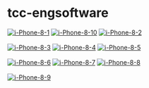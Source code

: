 # tcc-engsoftware
<a href="https://postimg.cc/XpJrfYcP" target="_blank"><img src="https://i.postimg.cc/vH75d11G/i-Phone-8-1.png" alt="i-Phone-8-1"/></a> <a href="https://postimg.cc/XGLv5RZ3" target="_blank"><img src="https://i.postimg.cc/5ydQh1bH/i-Phone-8-10.png" alt="i-Phone-8-10"/></a> <a href="https://postimg.cc/LhyX8MK3" target="_blank"><img src="https://i.postimg.cc/X7WyxVsm/i-Phone-8-2.png" alt="i-Phone-8-2"/></a><br/><br/>
<a href="https://postimg.cc/K4cjb8VY" target="_blank"><img src="https://i.postimg.cc/sf7hpB45/i-Phone-8-3.png" alt="i-Phone-8-3"/></a> <a href="https://postimg.cc/rRpwNfW4" target="_blank"><img src="https://i.postimg.cc/90dwVSQL/i-Phone-8-4.png" alt="i-Phone-8-4"/></a> <a href="https://postimg.cc/7CvbrM8v" target="_blank"><img src="https://i.postimg.cc/pdrj8qsd/i-Phone-8-5.png" alt="i-Phone-8-5"/></a><br/><br/>
<a href="https://postimg.cc/jWz2xwtD" target="_blank"><img src="https://i.postimg.cc/43091V0Q/i-Phone-8-6.png" alt="i-Phone-8-6"/></a> <a href="https://postimg.cc/BXVXMfmn" target="_blank"><img src="https://i.postimg.cc/L8HL4HfL/i-Phone-8-7.png" alt="i-Phone-8-7"/></a> <a href="https://postimg.cc/34YRd8xn" target="_blank"><img src="https://i.postimg.cc/B6117t99/i-Phone-8-8.png" alt="i-Phone-8-8"/></a><br/><br/>
<a href="https://postimg.cc/bZSd5V5H" target="_blank"><img src="https://i.postimg.cc/qvjnz9XY/i-Phone-8-9.png" alt="i-Phone-8-9"/></a> 
